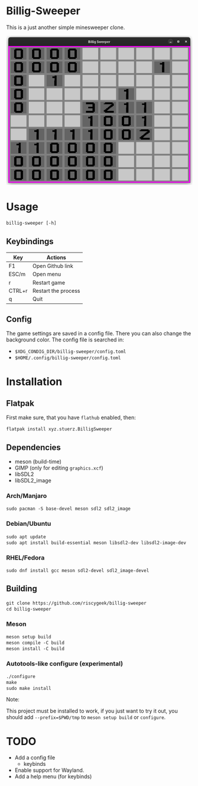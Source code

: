 # Billig-Sweeper
This is a just another simple minesweeper clone.

![](data/Screenshots/bsw1.png)

# Usage
```
billig-sweeper [-h]
```

## Keybindings

|  Key   | Actions              |
|--------|----------------------|
|   F1   | Open Github link     |
| ESC/m  | Open menu            |
|   r    | Restart game         |
| CTRL+r | Restart the process  |
|   q    | Quit                 |

## Config
The game settings are saved in a config file.
There you can also change the background color.
The config file is searched in:
- `$XDG_CONDIG_DIR/billig-sweeper/config.toml`
- `$HOME/.config/billig-sweeper/config.toml`


# Installation
## Flatpak
First make sure, that you have `flathub` enabled, then:
```
flatpak install xyz.stuerz.BilligSweeper
```

## Dependencies
- meson (build-time)
- GIMP (only for editing `graphics.xcf`)
- libSDL2
- libSDL2_image

### Arch/Manjaro
```
sudo pacman -S base-devel meson sdl2 sdl2_image
```

### Debian/Ubuntu
```
sudo apt update
sudo apt install build-essential meson libsdl2-dev libsdl2-image-dev
```

### RHEL/Fedora
```
sudo dnf install gcc meson sdl2-devel sdl2_image-devel
```

## Building
```
git clone https://github.com/riscygeek/billig-sweeper
cd billig-sweeper
```

### Meson
```
meson setup build
meson compile -C build
meson install -C build
```

### Autotools-like configure (experimental)
```
./configure
make
sudo make install
```

Note:

This project must be installed to work,
if you just want to try it out,
you should add `--prefix=$PWD/tmp` to `meson setup build` or `configure`.

# TODO
- Add a config file
    - keybinds
- Enable support for Wayland.
- Add a help menu (for keybinds)
